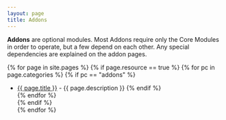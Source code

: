 ```yaml
---
layout: page
title: Addons
---
```


**Addons** are optional modules.  Most Addons require only the Core Modules in order to operate, but a few depend on each other.  Any special dependencies are explained on the addon pages.

  {% for page in site.pages %}
  {% if page.resource == true %}
  {% for pc in page.categories %}
  {% if pc == "addons" %}
  * <a href="{{site.siteroot}}/{{ page.url }}">{{ page.title }}</a> - {{ page.description }}
  {% endif %}   
  {% endfor %}  
  {% endif %}  
  {% endfor %} 
